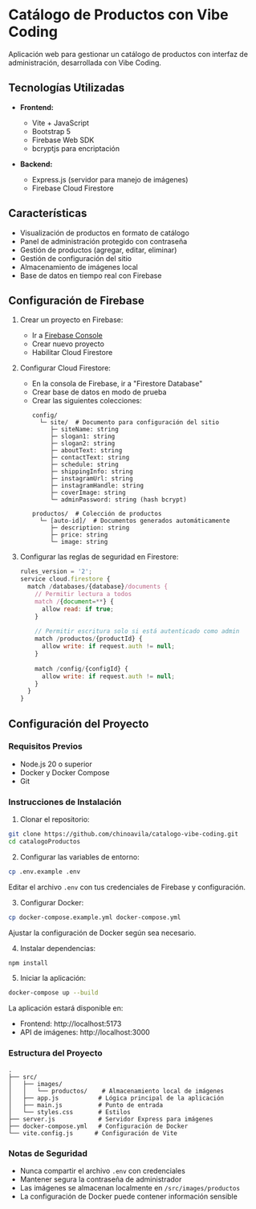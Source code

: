 # Catálogo de Productos con Vibe Coding

Aplicación web para gestionar un catálogo de productos con interfaz de administración, desarrollada con Vibe Coding.

## Tecnologías Utilizadas

- **Frontend:**
  - Vite + JavaScript
  - Bootstrap 5
  - Firebase Web SDK
  - bcryptjs para encriptación

- **Backend:**
  - Express.js (servidor para manejo de imágenes)
  - Firebase Cloud Firestore

## Características

- Visualización de productos en formato de catálogo
- Panel de administración protegido con contraseña
- Gestión de productos (agregar, editar, eliminar)
- Gestión de configuración del sitio
- Almacenamiento de imágenes local
- Base de datos en tiempo real con Firebase

## Configuración de Firebase

1. Crear un proyecto en Firebase:
   - Ir a [Firebase Console](https://console.firebase.google.com/)
   - Crear nuevo proyecto
   - Habilitar Cloud Firestore

2. Configurar Cloud Firestore:
   - En la consola de Firebase, ir a "Firestore Database"
   - Crear base de datos en modo de prueba
   - Crear las siguientes colecciones:
     ```
     config/
       └─ site/  # Documento para configuración del sitio
          ├─ siteName: string
          ├─ slogan1: string
          ├─ slogan2: string
          ├─ aboutText: string
          ├─ contactText: string
          ├─ schedule: string
          ├─ shippingInfo: string
          ├─ instagramUrl: string
          ├─ instagramHandle: string
          ├─ coverImage: string
          └─ adminPassword: string (hash bcrypt)

     productos/  # Colección de productos
       └─ [auto-id]/  # Documentos generados automáticamente
          ├─ description: string
          ├─ price: string
          └─ image: string
     ```

3. Configurar las reglas de seguridad en Firestore:
   ```javascript
   rules_version = '2';
   service cloud.firestore {
     match /databases/{database}/documents {
       // Permitir lectura a todos
       match /{document=**} {
         allow read: if true;
       }
       
       // Permitir escritura solo si está autenticado como admin
       match /productos/{productId} {
         allow write: if request.auth != null;
       }
       
       match /config/{configId} {
         allow write: if request.auth != null;
       }
     }
   }
   ```

## Configuración del Proyecto

### Requisitos Previos
- Node.js 20 o superior
- Docker y Docker Compose
- Git

### Instrucciones de Instalación

1. Clonar el repositorio:
```bash
git clone https://github.com/chinoavila/catalogo-vibe-coding.git
cd catalogoProductos
```

2. Configurar las variables de entorno:
```bash
cp .env.example .env
```
Editar el archivo `.env` con tus credenciales de Firebase y configuración.

3. Configurar Docker:
```bash
cp docker-compose.example.yml docker-compose.yml
```
Ajustar la configuración de Docker según sea necesario.

4. Instalar dependencias:
```bash
npm install
```

5. Iniciar la aplicación:
```bash
docker-compose up --build
```

La aplicación estará disponible en:
- Frontend: http://localhost:5173
- API de imágenes: http://localhost:3000

### Estructura del Proyecto

```
.
├── src/
│   ├── images/
│   │   └── productos/    # Almacenamiento local de imágenes
│   ├── app.js           # Lógica principal de la aplicación
│   ├── main.js          # Punto de entrada
│   └── styles.css       # Estilos
├── server.js            # Servidor Express para imágenes
├── docker-compose.yml   # Configuración de Docker
└── vite.config.js      # Configuración de Vite
```

### Notas de Seguridad

- Nunca compartir el archivo `.env` con credenciales
- Mantener segura la contraseña de administrador
- Las imágenes se almacenan localmente en `/src/images/productos`
- La configuración de Docker puede contener información sensible
